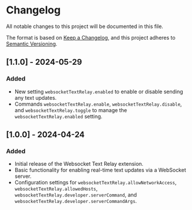# Changelog

All notable changes to this project will be documented in this file.

The format is based on [Keep a Changelog](https://keepachangelog.com/en/1.0.0/), and this project adheres to [Semantic Versioning](https://semver.org/spec/v2.0.0.html).

## [1.1.0] - 2024-05-29

### Added

- New setting `websocketTextRelay.enabled` to enable or disable sending any text updates.
- Commands `websocketTextRelay.enable`, `websocketTextRelay.disable`, and `websocketTextRelay.toggle` to manage the `websocketTextRelay.enabled` setting.

## [1.0.0] - 2024-04-24

### Added

- Initial release of the Websocket Text Relay extension.
- Basic functionality for enabling real-time text updates via a WebSocket server.
- Configuration settings for `websocketTextRelay.allowNetworkAccess`, `websocketTextRelay.allowedHosts`, `websocketTextRelay.developer.serverCommand`, and `websocketTextRelay.developer.serverCommandArgs`.
